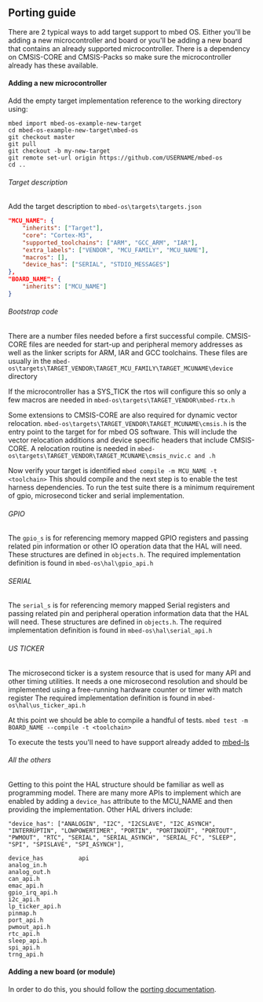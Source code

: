 ## Porting guide

There are 2 typical ways to add target support to mbed OS. Either you'll be
adding a new microcontroller and board or you'll be adding a new board that 
contains an already supported microcontroller. There is a dependency on
CMSIS-CORE and CMSIS-Packs so make sure the microcontroller already has these
available.

#### Adding a new microcontroller

Add the empty target implementation reference to the working directory using: 
```
mbed import mbed-os-example-new-target
cd mbed-os-example-new-target\mbed-os
git checkout master
git pull
git checkout -b my-new-target
git remote set-url origin https://github.com/USERNAME/mbed-os
cd ..
```

###### Target description

Add the target description to ```mbed-os\targets\targets.json```
``` json
"MCU_NAME": {
    "inherits": ["Target"],
    "core": "Cortex-M3",
    "supported_toolchains": ["ARM", "GCC_ARM", "IAR"],
    "extra_labels": ["VENDOR", "MCU_FAMILY", "MCU_NAME"],
    "macros": [],
    "device_has": ["SERIAL", "STDIO_MESSAGES"]
},
"BOARD_NAME": {
    "inherits": ["MCU_NAME"]
}
```

###### Bootstrap code

There are a number files needed before a first successful compile. CMSIS-CORE
files are needed for start-up and peripheral memory addresses as well as the
linker scripts for ARM, IAR and GCC toolchains. These files are usually in the
```mbed-os\targets\TARGET_VENDOR\TARGET_MCU_FAMILY\TARGET_MCUNAME\device``` directory

If the microcontroller has a SYS_TICK the rtos will configure
this so only a few macros are needed in ```mbed-os\targets\TARGET_VENDOR\mbed-rtx.h```

Some extensions to CMSIS-CORE are also required for dynamic vector relocation. ```mbed-os\targets\TARGET_VENDOR\TARGET_MCUNAME\cmsis.h``` is the entry point to the target for for mbed OS software. This will include the vector relocation additions and device specific headers that include CMSIS-CORE. A relocation routine is needed in ```mbed-os\targets\TARGET_VENDOR\TARGET_MCUNAME\cmsis_nvic.c and .h```

Now verify your target is identified ```mbed compile -m MCU_NAME -t <toolchain>``` This should compile and the
next step is to enable the test harness dependencies. To run the test suite there is a minimum requirement of gpio, microsecond ticker and serial implementation.

###### GPIO

The ```gpio_s``` is for referencing memory mapped GPIO registers and passing related pin information or other IO operation data that the HAL will need. These structures are defined in ```objects.h```. The required implementation definition is found in ```mbed-os\hal\gpio_api.h```

###### SERIAL

The ```serial_s``` is for referencing memory mapped Serial registers and passing related pin and peripheral operation information data that the HAL will need. These structures are defined in ```objects.h```. The required implementation definition is found in ```mbed-os\hal\serial_api.h```

###### US TICKER

The microsecond ticker is a system resource that is used for many API and other timing utilities. It needs a one microsecond resolution and should be implemented using a free-running hardware counter or timer with match register
The required implementation definition is found in ```mbed-os\hal\us_ticker_api.h```

At this point we should be able to compile a handful of  tests. ```mbed test -m BOARD_NAME --compile -t <toolchain>```

To execute the tests you'll need to have support already added to [mbed-ls](https://github.com/armmbed/mbed-ls)

###### All the others

Getting to this point the HAL structure should be familiar as well as programming model. There are many more APIs to implement which are enabled by adding a ```device_has``` attribute to the MCU_NAME and then providing the implementation. Other HAL drivers include:
```
"device_has": ["ANALOGIN", "I2C", "I2CSLAVE", "I2C_ASYNCH", "INTERRUPTIN", "LOWPOWERTIMER", "PORTIN", "PORTINOUT", "PORTOUT", "PWMOUT", "RTC", "SERIAL", "SERIAL_ASYNCH", "SERIAL_FC", "SLEEP", "SPI", "SPISLAVE", "SPI_ASYNCH"],

device_has          api
analog_in.h
analog_out.h
can_api.h
emac_api.h
gpio_irq_api.h
i2c_api.h
lp_ticker_api.h
pinmap.h
port_api.h
pwmout_api.h
rtc_api.h
sleep_api.h
spi_api.h
trng_api.h

```

#### Adding a new board (or module)










In order to do this, you should follow the [porting documentation](../mbed_OS/Porting.md).
